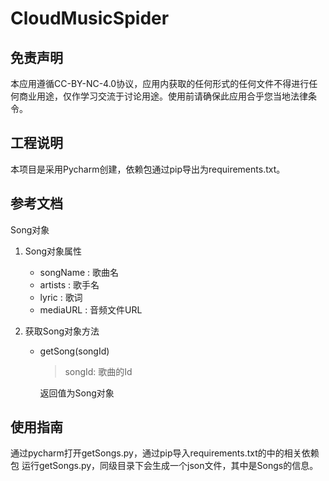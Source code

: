 # **CloudMusicSpider**
## 免责声明
本应用遵循CC-BY-NC-4.0协议，应用内获取的任何形式的任何文件不得进行任何商业用途，仅作学习交流于讨论用途。使用前请确保此应用合乎您当地法律条令。
## 工程说明
本项目是采用Pycharm创建，依赖包通过pip导出为requirements.txt。
## 参考文档
Song对象
1. Song对象属性
    + songName : 歌曲名
    + artists : 歌手名
    + lyric : 歌词
    + mediaURL : 音频文件URL    

2. 获取Song对象方法
    + getSong(songId)
        > songId: 歌曲的Id

        返回值为Song对象
## 使用指南
通过pycharm打开getSongs.py，通过pip导入requirements.txt的中的相关依赖包
运行getSongs.py，同级目录下会生成一个json文件，其中是Songs的信息。